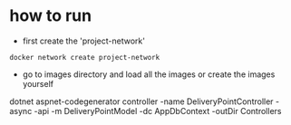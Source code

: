 # how to run

- first create the 'project-network'

```
docker network create project-network
```

- go to images directory and load all the images or create the images yourself


dotnet aspnet-codegenerator controller -name DeliveryPointController -async -api -m DeliveryPointModel -dc AppDbContext -outDir Controllers